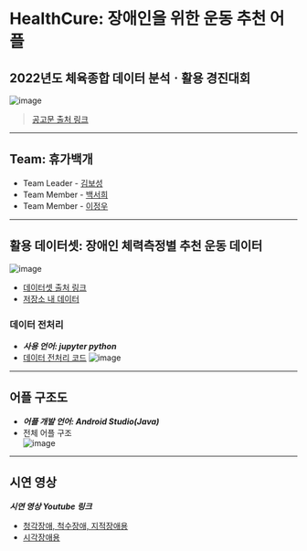 # HealthCure: 장애인을 위한 운동 추천 어플

## 2022년도 체육종합 데이터 분석ㆍ활용 경진대회
![image](https://user-images.githubusercontent.com/62353647/202624753-524b1502-1cf5-42c9-bf91-80e2433172ad.jpeg)
> [공고문 출처 링크](http://kspo.or.kr/kspo/bbs/B0000099/view.do?nttId=60750&menuNo=200435&pageIndex=1)  
---
## Team: 휴가백개
* Team Leader - [김보성](https://github.com/boseong0636)
* Team Member - [백서희](https://github.com/soycong)
* Team Member - [이정우](https://github.com/201910804)  

---
## 활용 데이터셋: 장애인 체력측정별 추천 운동 데이터
![image](https://user-images.githubusercontent.com/62353647/202628800-120524c1-bbb7-4dad-9c2e-2cb607743eee.png)
* [데이터셋 출처 링크](https://www.bigdata-culture.kr/bigdata/user/data_market/detail.do?id=37c48c00-151f-11ec-bbc0-d7035fffebeb)
* [저장소 내 데이터](https://github.com/soycong/HealthCure/tree/main/Data)  

### 데이터 전처리
* ***사용 언어: jupyter python***
* [데이터 전처리 코드](https://github.com/soycong/HealthCure/tree/main/DataAnalysis)
![image](https://user-images.githubusercontent.com/62353647/202632808-ecc87a19-67c6-46ff-bfaa-5dd563a865d3.png)  

---
## 어플 구조도
* ***어플 개발 언어: Android Studio(Java)***
* 전체 어플 구조  
![image](https://user-images.githubusercontent.com/62353647/202903941-a1dc1eef-e26b-434f-8c06-bf94f3fe253b.png)
---
## 시연 영상
***시연 영상 Youtube 링크***
* [청각장애, 척수장애, 지적장애용](https://youtu.be/Q2szVXufA8I)
* [시각장애용](https://youtu.be/RHFoe5cKXU4)
